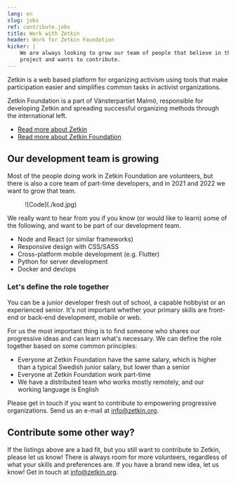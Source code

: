```yaml
---
lang: en
slug: jobs
ref: contribute.jobs
title: Work with Zetkin
header: Work for Zetkin Foundation
kicker: |
    We are always looking to grow our team of people that believe in the Zetkin
    project and wants to contribute.
---
```


Zetkin is a web based platform for organizing activism using tools that make
participation easier and simplifies common tasks in activist organizations.

Zetkin Foundation is a part of Vänsterpartiet Malmö, responsible for developing
Zetkin and spreading successful organizing methods through the international left.

* [Read more about Zetkin](/en/zetkin)
* [Read more about Zetkin Foundation](/en/foundation)

## Our development team is growing
Most of the people doing work in Zetkin Foundation are volunteers, but there is
also a core team of part-time developers, and in 2021 and 2022 we want to grow
that team.

<figure markdown="1">
![Code](./kod.jpg)
</figure>

We really want to hear from you if you know (or would like to learn) some of
the following, and want to be part of our development team.

* Node and React (or similar frameworks)
* Responsive design with CSS/SASS
* Cross-platform mobile development (e.g. Flutter)
* Python for server development
* Docker and dev/ops

### Let's define the role together
You can be a junior developer fresh out of school, a capable hobbyist or an
experienced senior. It's not important whether your primary skills are front-end
or back-end development, mobile or web.

For us the most important thing is to find someone who shares our progressive
ideas and can learn what's necessary. We can define the role together based on
some common principles:

* Everyone at Zetkin Foundation have the same salary, which is higher than a
  typical Swedish junior salary, but lower than a senior
* Everyone at Zetkin Foundation work part-time
* We have a distributed team who works mostly remotely, and our working
  language is English

Please get in touch if you want to contribute to empowering progressive
organizations. Send us an e-mail at [info@zetkin.org](mailto:info@zetkin.org).

## Contribute some other way?
If the listings above are a bad fit, but you still want to contribute to Zetkin,
please let us know! There is always room for more volunteers, regardless of
what your skills and preferences are. If you have a brand new idea, let us know!
Get in touch at [info@zetkin.org](mailto:info@zetkin.org).
